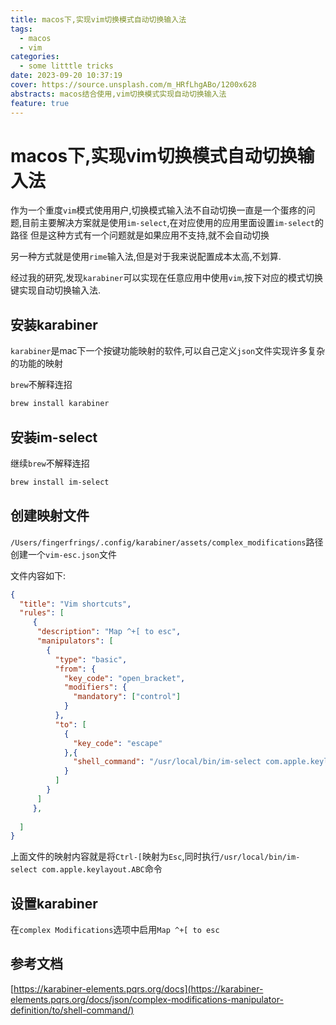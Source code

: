 ```yaml
---
title: macos下,实现vim切换模式自动切换输入法
tags:
  - macos 
  - vim
categories:
  - some litttle tricks
date: 2023-09-20 10:37:19
cover: https://source.unsplash.com/m_HRfLhgABo/1200x628
abstracts: macos结合使用,vim切换模式实现自动切换输入法
feature: true
---
```



# macos下,实现vim切换模式自动切换输入法

作为一个重度`vim`模式使用用户,切换模式输入法不自动切换一直是一个蛋疼的问题,目前主要解决方案就是使用`im-select`,在对应使用的应用里面设置`im-select`的路径
但是这种方式有一个问题就是如果应用不支持,就不会自动切换

另一种方式就是使用`rime`输入法,但是对于我来说配置成本太高,不划算.

经过我的研究,发现`karabiner`可以实现在任意应用中使用`vim`,按下对应的模式切换键实现自动切换输入法.


## 安装karabiner

`karabiner`是mac下一个按键功能映射的软件,可以自己定义`json`文件实现许多复杂的功能的映射

`brew`不解释连招

```bash
brew install karabiner
```

## 安装im-select

继续`brew`不解释连招

```bash
brew install im-select
```

## 创建映射文件

`/Users/fingerfrings/.config/karabiner/assets/complex_modifications`路径创建一个`vim-esc.json`文件

文件内容如下:

```json
{
  "title": "Vim shortcuts",
  "rules": [
     {
      "description": "Map ^+[ to esc",
      "manipulators": [
        {
          "type": "basic",
          "from": {
            "key_code": "open_bracket",
            "modifiers": {
              "mandatory": ["control"]
            }
          },
          "to": [
            {
              "key_code": "escape"
            },{
              "shell_command": "/usr/local/bin/im-select com.apple.keylayout.ABC"
            }
          ]
        }
      ]
     },
    
  ]
}

```

上面文件的映射内容就是将`Ctrl-[`映射为`Esc`,同时执行`/usr/local/bin/im-select com.apple.keylayout.ABC`命令

## 设置karabiner

在`complex Modifications`选项中启用`Map ^+[ to esc`


## 参考文档
[https://karabiner-elements.pqrs.org/docs](https://karabiner-elements.pqrs.org/docs/json/complex-modifications-manipulator-definition/to/shell-command/)
